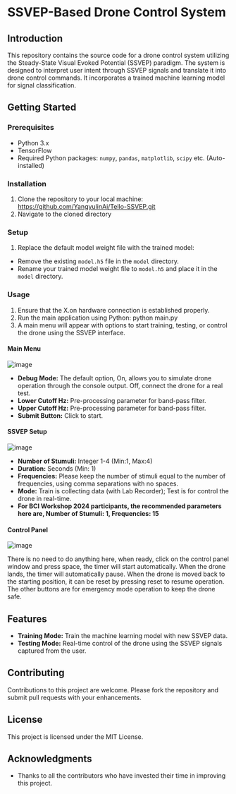 # SSVEP-Based Drone Control System

## Introduction
This repository contains the source code for a drone control system utilizing the Steady-State Visual Evoked Potential (SSVEP) paradigm. The system is designed to interpret user intent through SSVEP signals and translate it into drone control commands. It incorporates a trained machine learning model for signal classification.

## Getting Started

### Prerequisites
- Python 3.x
- TensorFlow
- Required Python packages: `numpy`, `pandas`, `matplotlib`, `scipy` etc. (Auto-installed)

### Installation
1. Clone the repository to your local machine: https://github.com/YangyulinAi/Tello-SSVEP.git
2. Navigate to the cloned directory


### Setup
1. Replace the default model weight file with the trained model:
- Remove the existing `model.h5` file in the `model` directory.
- Rename your trained model weight file to `model.h5` and place it in the `model` directory.

### Usage
1. Ensure that the X.on hardware connection is established properly.
2. Run the main application using Python: python main.py
3. A main menu will appear with options to start training, testing, or control the drone using the SSVEP interface.

#### Main Menu
![image](https://github.com/YangyulinAi/Tello-SSVEP/assets/78721047/63d85bb8-ef2e-4cfc-a372-0fa816901199)

 - **Debug Mode:** The default option, On, allows you to simulate drone operation through the console output. Off, connect the drone for a real test.
 - **Lower Cutoff Hz:** Pre-processing parameter for band-pass filter.
 - **Upper Cutoff Hz:** Pre-processing parameter for band-pass filter.
 - **Submit Button:** Click to start.

#### SSVEP Setup
![image](https://github.com/YangyulinAi/Tello-SSVEP/assets/78721047/fd8c129e-deab-4c93-a09d-7de315127e60)

- **Number of Stumuli:** Integer 1-4 (Min:1, Max:4)
- **Duration:** Seconds (Min: 1)
- **Frequencies:** Please keep the number of stimuli equal to the number of frequencies, using comma separations with no spaces.
- **Mode:** Train is collecting data (with Lab Recorder); Test is for control the drone in real-time.
- **For BCI Workshop 2024 participants, the recommended parameters here are, Number of Stumuli: 1, Frequencies: 15**

#### Control Panel
![image](https://github.com/YangyulinAi/Tello-SSVEP/assets/78721047/8ca40adf-9175-4f8e-9667-e3021099aadd)

There is no need to do anything here, when ready, click on the control panel window and press space, the timer will start automatically. When the drone lands, the timer will automatically pause. When the drone is moved back to the starting position, it can be reset by pressing reset to resume operation.
The other buttons are for emergency mode operation to keep the drone safe.


## Features
- **Training Mode:** Train the machine learning model with new SSVEP data.
- **Testing Mode:** Real-time control of the drone using the SSVEP signals captured from the user.
  
## Contributing
Contributions to this project are welcome. Please fork the repository and submit pull requests with your enhancements.

## License
This project is licensed under the MIT License.

## Acknowledgments
- Thanks to all the contributors who have invested their time in improving this project.




